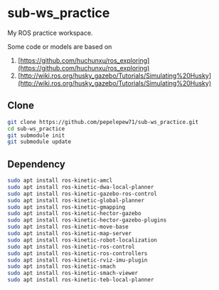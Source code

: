 # sub-ws_practice

My ROS practice workspace.

Some code or models are based on

1. [https://github.com/huchunxu/ros_exploring](https://github.com/huchunxu/ros_exploring)
2. [http://wiki.ros.org/husky_gazebo/Tutorials/Simulating%20Husky](http://wiki.ros.org/husky_gazebo/Tutorials/Simulating%20Husky)

## Clone

```bash
git clone https://github.com/pepelepew71/sub-ws_practice.git
cd sub-ws_practice
git submodule init
git submodule update
```

## Dependency

```bash
sudo apt install ros-kinetic-amcl
sudo apt install ros-kinetic-dwa-local-planner
sudo apt install ros-kinetic-gazebo-ros-control
sudo apt install ros-kinetic-global-planner
sudo apt install ros-kinetic-gmapping
sudo apt install ros-kinetic-hector-gazebo
sudo apt install ros-kinetic-hector-gazebo-plugins
sudo apt install ros-kinetic-move-base
sudo apt install ros-kinetic-map-server
sudo apt install ros-kinetic-robot-localization
sudo apt install ros-kinetic-ros-control
sudo apt install ros-kinetic-ros-controllers
sudo apt install ros-kinetic-rviz-imu-plugin
sudo apt install ros-kinetic-smach
sudo apt install ros-kinetic-smach-viewer
sudo apt install ros-kinetic-teb-local-planner
```
